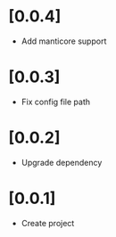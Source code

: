 # [0.0.4]

* Add manticore support

# [0.0.3]

* Fix config file path

# [0.0.2]

* Upgrade dependency

# [0.0.1]

* Create project